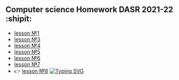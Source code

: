 ## Computer science Homework DASR 2021-22 :shipit: 

- [lesson №1](https://github.com/serikov1/infa/tree/main/homework/H_W%201%20week)
- [lesson №3](https://github.com/serikov1/infa/tree/main/homework/H_W%203%20week)
- [lesson №4](https://github.com/serikov1/infa/tree/main/homework/H_W%204%20week)
- [lesson №5](https://github.com/serikov1/infa/tree/main/homework/H_W%205%20week)
- [lesson №6](https://github.com/serikov1/infa/tree/main/homework/H_W%206%20week)
- [lesson №7](https://github.com/serikov1/infa/tree/main/homework/H_W%207%20week)
-  :point_right: [lesson №8](https://github.com/serikov1/infa/tree/main/homework/H_W%208%20week)
[![Typing SVG](https://readme-typing-svg.herokuapp.com?size=15&duration=2000&color=251CBA&height=30&lines=CHECK+THIS)](https://git.io/typing-svg)
